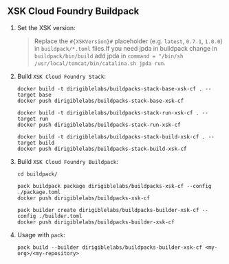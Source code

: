 ## XSK Cloud Foundry Buildpack

1. Set the XSK version:
    > Replace the `#{XSKVersion}#` placeholder (e.g. `latest`, `0.7.1`, `1.0.0`) in `buildpack/*.toml` files.If you need jpda in buildpack change in `buildpack/bin/build` add jpda in `command = "/bin/sh /usr/local/tomcat/bin/catalina.sh jpda run`.

1. Build `XSK Cloud Foundry Stack`:

    ```
    docker build -t dirigiblelabs/buildpacks-stack-base-xsk-cf . --target base
    docker push dirigiblelabs/buildpacks-stack-base-xsk-cf

    docker build -t dirigiblelabs/buildpacks-stack-run-xsk-cf . --target run
    docker push dirigiblelabs/buildpacks-stack-run-xsk-cf

    docker build -t dirigiblelabs/buildpacks-stack-build-xsk-cf . --target build
    docker push dirigiblelabs/buildpacks-stack-build-xsk-cf
    ```

1. Build `XSK Cloud Foundry Buildpack`:

    ```
    cd buildpack/

    pack buildpack package dirigiblelabs/buildpacks-xsk-cf --config ./package.toml
    docker push dirigiblelabs/buildpacks-xsk-cf

    pack builder create dirigiblelabs/buildpacks-builder-xsk-cf --config ./builder.toml
    docker push dirigiblelabs/buildpacks-builder-xsk-cf
    ```

1. Usage with `pack`:

    ```
    pack build --builder dirigiblelabs/buildpacks-builder-xsk-cf <my-org>/<my-repository>
    ```
